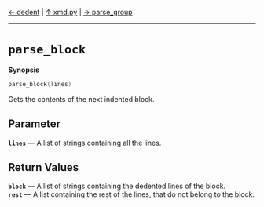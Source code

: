 [&#8592; dedent](xmd--dedent.md) | [&#8593; xmd.py](xmd.md) | [&#8594; parse_group](xmd--parse_group.md)
***

# `parse_block`
**Synopsis**

```cpp
parse_block(lines)
```

Gets the contents of the next indented block.


## Parameter
**`lines`** &#8213; A list of strings containing all the lines.  
## Return Values
**`block`** &#8213; A list of strings containing the dedented lines of the block.  
**`rest`** &#8213; A list containing the rest of the lines, that do not belong to the block.  
